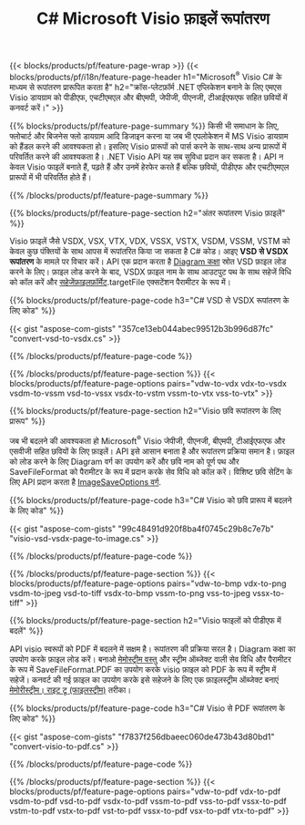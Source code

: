 ﻿---
title: C# Microsoft Visio फ़ाइलें रूपांतरण
url: /hi/net/conversion/
description: Microsoft Visio स्वरूपों VSDX VSX VTX VDX VSSX VSTX VSDM VSSM VSTM VDW VSD VSS VST को PDF HTML और छवियों की कुछ पंक्तियों में कनवर्ट करें C# कोड .NET लाइब्रेरी के माध्यम से।
---
{{< blocks/products/pf/feature-page-wrap >}}
{{< blocks/products/pf/i18n/feature-page-header h1="Microsoft<sup>&reg;</sup> Visio C# के माध्यम से रूपांतरण प्रारूपित करता है" h2="क्रॉस-प्लेटफ़ॉर्म .NET एप्लिकेशन बनाने के लिए एमएस Visio डायग्राम को पीडीएफ, एचटीएमएल और बीएमपी, जेपीजी, पीएनजी, टीआईएफएफ सहित छवियों में कनवर्ट करें।" >}}

{{% blocks/products/pf/feature-page-summary %}}
किसी भी समाधान के लिए, फ्लोचार्ट और बिजनेस फ्लो डायग्राम आदि डिजाइन करना या जब भी एपलोकेशन में MS Visio डायग्राम को हैंडल करने की आवश्यकता हो। इसलिए Visio प्रारूपों को पार्स करने के साथ-साथ अन्य प्रारूपों में परिवर्तित करने की आवश्यकता है। .NET Visio API यह सब सुविधा प्रदान कर सकता है। API न केवल Visio फाइलें बनाते हैं, पढ़ते हैं और उनमें हेरफेर करते हैं बल्कि छवियों, पीडीएफ और एचटीएमएल प्रारूपों में भी परिवर्तित होते हैं।

{{% /blocks/products/pf/feature-page-summary %}}

{{% blocks/products/pf/feature-page-section h2="अंतर रूपांतरण Visio फ़ाइलें" %}}

Visio फ़ाइलें जैसे VSDX, VSX, VTX, VDX, VSSX, VSTX, VSDM, VSSM, VSTM को केवल कुछ पंक्तियों के साथ आपस में रूपांतरित किया जा सकता है C# कोड। आइए **VSD से VSDX रूपांतरण** के मामले पर विचार करें। API एक प्रदान करता है [Diagram कक्षा](https://apireference.aspose.com/diagram/net/aspose.diagram/diagram) स्रोत VSD फ़ाइल लोड करने के लिए। फ़ाइल लोड करने के बाद, VSDX फ़ाइल नाम के साथ आउटपुट पथ के साथ सहेजें विधि को कॉल करें और [सहेजेंफ़ाइलफ़ॉर्मेट](https://apireference.aspose.com/diagram/net/aspose.diagram/savefileformat).targetFile एक्सटेंशन पैरामीटर के रूप में।

{{% blocks/products/pf/feature-page-code h3="C# VSD से VSDX रूपांतरण के लिए कोड" %}}

{{< gist "aspose-com-gists" "357ce13eb044abec99512b3b996d87fc" "convert-vsd-to-vsdx.cs" >}}

{{% /blocks/products/pf/feature-page-code %}}

{{% /blocks/products/pf/feature-page-section %}}
{{< blocks/products/pf/feature-page-options pairs="vdw-to-vdx vdx-to-vsdx vsdm-to-vssm vsd-to-vssx vsdx-to-vstm vssm-to-vtx vss-to-vtx" >}}

{{% blocks/products/pf/feature-page-section h2="Visio छवि रूपांतरण के लिए प्रारूप" %}}

जब भी बदलने की आवश्यकता हो Microsoft<sup>&reg;</sup> Visio जेपीजी, पीएनजी, बीएमपी, टीआईएफएफ और एसवीजी सहित छवियों के लिए फ़ाइलें। API इसे आसान बनाता है और रूपांतरण प्रक्रिया समान है। फ़ाइल को लोड करने के लिए Diagram वर्ग का उपयोग करें और छवि नाम को पूर्ण पथ और SaveFileFormat को पैरामीटर के रूप में प्रदान करके सेव विधि को कॉल करें। विशिष्ट छवि सेटिंग के लिए API प्रदान करता है [ImageSaveOptions वर्ग](https://apireference.aspose.com/diagram/net/aspose.diagram.saving/imagesaveoptions).

{{% blocks/products/pf/feature-page-code h3="C# Visio को छवि प्रारूप में बदलने के लिए कोड" %}}

{{< gist "aspose-com-gists" "99c48491d920f8ba4f0745c29b8c7e7b" "visio-vsd-vsdx-page-to-image.cs" >}}

{{% /blocks/products/pf/feature-page-code %}}

{{% /blocks/products/pf/feature-page-section %}}
{{< blocks/products/pf/feature-page-options pairs="vdw-to-bmp vdx-to-png vsdm-to-jpeg vsd-to-tiff vsdx-to-bmp vssm-to-png vss-to-jpeg vssx-to-tiff" >}}

{{% blocks/products/pf/feature-page-section h2="Visio फाइलों को पीडीएफ में बदलें" %}}

API visio स्वरूपों को PDF में बदलने में सक्षम है। रूपांतरण की प्रक्रिया सरल है। Diagram कक्षा का उपयोग करके फ़ाइल लोड करें। बनाओ [मेमोस्ट्रीम वस्तु](https://docs.microsoft.com/en-us/dotnet/api/system.io.memorystream) और स्ट्रीम ऑब्जेक्ट वाली सेव विधि और पैरामीटर के रूप में SaveFileFormat.PDF का उपयोग करके visio फ़ाइल को PDF के रूप में स्ट्रीम में सहेजें। कनवर्ट की गई फ़ाइल का उपयोग करके इसे सहेजने के लिए एक फ़ाइलस्ट्रीम ऑब्जेक्ट बनाएं [मेमोरीस्ट्रीम। राइट टू (फाइलस्ट्रीम)](https://docs.microsoft.com/en-us/dotnet/api/system.io.memorystream.writeto?view=net-5.0#System_IO_MemoryStream_WriteTo_System_IO_Stream_) तरीका। 

{{% blocks/products/pf/feature-page-code h3="C# Visio से PDF रूपांतरण के लिए कोड" %}}

{{< gist "aspose-com-gists" "f7837f256dbaeec060de473b43d80bd1" "convert-visio-to-pdf.cs" >}}

{{% /blocks/products/pf/feature-page-code %}}

{{% /blocks/products/pf/feature-page-section %}}
{{< blocks/products/pf/feature-page-options pairs="vdw-to-pdf vdx-to-pdf vsdm-to-pdf vsd-to-pdf vsdx-to-pdf vssm-to-pdf vss-to-pdf vssx-to-pdf vstm-to-pdf vstx-to-pdf vst-to-pdf vssx-to-pdf vsx-to-pdf vtx-to-pdf" >}}